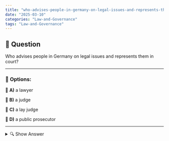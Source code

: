 ```yaml
---
title: "who-advises-people-in-germany-on-legal-issues-and-represents-them-in-court"
date: "2025-03-10"
categories: "Law-and-Governance"
tags: "Law-and-Governance"
---
```


## 📌 **Question**

Who advises people in Germany on legal issues and represents them in court?



---

### 📝 **Options:**

🔘 **A)** a lawyer

🔘 **B)** a judge

🔘 **C)** a lay judge

🔘 **D)** a public prosecutor

---

<details>
  <summary>🔍 Show Answer</summary>

  <p>
💡  <b>Correct Answer:</b>  a
  </p>
  <p>
    📖<b>Explanation:</b>
    In Germany, there are various legal professions with specific tasks. **Lawyers are responsible for advising people on legal issues and representing them in court. **Judges** decide on legal disputes and are independent in their judgments. **Aldermen and lay judges** are honorary judges who pass judgments together with professional judges. **Public prosecutors** represent the prosecution in criminal proceedings. Therefore, the correct answer to the question of who advises people on legal issues and represents them in court is a lawyer.
  </p>
</details>

